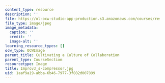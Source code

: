 ```yaml
---
content_type: resource
description: ''
file: https://ol-ocw-studio-app-production.s3.amazonaws.com/courses/res-3-002-collaborative-design-and-creative-expression-with-arduino-microcontrollers-january-iap-2017/1aaf9a19abba6b4679773f082d007099_Improv3_s-compressor.jpg
file_type: image/jpeg
image_metadata:
  caption: ''
  credit: ''
  image-alt: ''
learning_resource_types: []
ocw_type: OCWImage
parent_title: Cultivating a Culture of Collaboration
parent_type: CourseSection
resourcetype: Image
title: Improv3_s-compressor.jpg
uid: 1aaf9a19-abba-6b46-7977-3f082d007099
---
```

